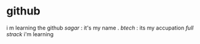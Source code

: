 # github
i m learning the github 
 *sagar* : it's my name .
  *btech* : its my accupation
    *full strack*  i'm learning 
